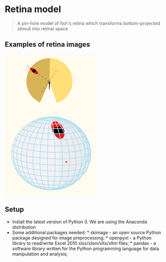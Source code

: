 # Retina model
> A pin-hole model of fish's retina which transforms bottom-projected stimuli into retinal space

## Examples of retina images 
![Example image](./retina_image.png)

## Setup
- Install the latest version of Python 3. We are using the Anaconda distribution
- Some additional packages needed: 
      * skimage - an open source Python package designed for image preprocessing; 
      * openpyxl  - a Python library to read/write Excel 2010 xlsx/xlsm/xltx/xltm files; 
      * pandas - a software library written for the Python programming language for data manipulation and analysis; 
